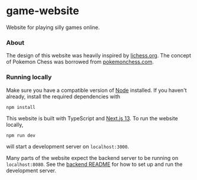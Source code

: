 # game-website
Website for playing silly games online.

### About
The design of this website was heavily inspired by [lichess.org](https://lichess.org/).
The concept of Pokemon Chess was borrowed from [pokemonchess.com](https://pokemonchess.com/).

### Running locally
Make sure you have a compatible version of [Node](https://nodejs.org/en) installed. If you haven't already, install the
required dependencies with
```shell
npm install
```
This website is built with TypeScript and [Next.js 13](https://nextjs.org/docs). To run the website locally,
```shell
npm run dev
```
will start a development server on `localhost:3000`.

Many parts of the website expect the backend server to be running on `localhost:8080`. See the [backend README](https://github.com/SVWEFSBRWHWBCOTSEID/game-website-backend)
for how to set up and run the development server.
